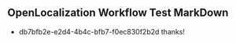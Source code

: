 ## OpenLocalization Workflow Test MarkDown
* db7bfb2e-e2d4-4b4c-bfb7-f0ec830f2b2d thanks!

<!--HONumber=Jul16_HO3-->


